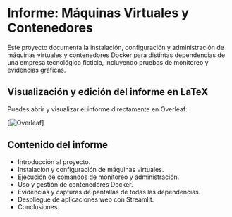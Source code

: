 # Informe: Máquinas Virtuales y Contenedores

Este proyecto documenta la instalación, configuración y administración de máquinas virtuales y contenedores Docker para distintas dependencias de una empresa tecnológica ficticia, incluyendo pruebas de monitoreo y evidencias gráficas.

## Visualización y edición del informe en LaTeX

Puedes abrir y visualizar el informe directamente en Overleaf:

[![Overleaf](https://www.overleaf.com/read/wtjztxhnjpdh#a525b0)]  

## Contenido del informe

- Introducción al proyecto.
- Instalación y configuración de máquinas virtuales.
- Ejecución de comandos de monitoreo y administración.
- Uso y gestión de contenedores Docker.
- Evidencias y capturas de pantallas de todas las dependencias.
- Despliegue de aplicaciones web con Streamlit.
- Conclusiones.


